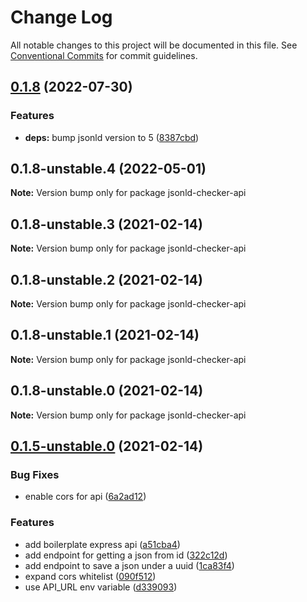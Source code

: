 # Change Log

All notable changes to this project will be documented in this file.
See [Conventional Commits](https://conventionalcommits.org) for commit guidelines.

## [0.1.8](https://github.com/gjgd/jsonld-checker/compare/v0.1.8-unstable.4...v0.1.8) (2022-07-30)


### Features

* **deps:** bump jsonld version to 5 ([8387cbd](https://github.com/gjgd/jsonld-checker/commit/8387cbd0aad7558fbc988980d9b162082e6694f0))





## 0.1.8-unstable.4 (2022-05-01)

**Note:** Version bump only for package jsonld-checker-api





## 0.1.8-unstable.3 (2021-02-14)

**Note:** Version bump only for package jsonld-checker-api





## 0.1.8-unstable.2 (2021-02-14)

**Note:** Version bump only for package jsonld-checker-api





## 0.1.8-unstable.1 (2021-02-14)

**Note:** Version bump only for package jsonld-checker-api





## 0.1.8-unstable.0 (2021-02-14)

**Note:** Version bump only for package jsonld-checker-api





## [0.1.5-unstable.0](https://github.com/gjgd/jsonld-checker/compare/v0.1.4...v0.1.5-unstable.0) (2021-02-14)


### Bug Fixes

* enable cors for api ([6a2ad12](https://github.com/gjgd/jsonld-checker/commit/6a2ad121ff6f7593ad2d71a6334b1c08f166439c))


### Features

* add boilerplate express api ([a51cba4](https://github.com/gjgd/jsonld-checker/commit/a51cba4e7936ae73ed159edd22f71a8e8489bd91))
* add endpoint for getting a json from id ([322c12d](https://github.com/gjgd/jsonld-checker/commit/322c12d33908a0dd5df7cfbb7270f46e3adcb860))
* add endpoint to save a json under a uuid ([1ca83f4](https://github.com/gjgd/jsonld-checker/commit/1ca83f4e772142886dbc768699fc762674367b50))
* expand cors whitelist ([090f512](https://github.com/gjgd/jsonld-checker/commit/090f512c8f6060efa126c931f2ae2cb7e77dc4f0))
* use API_URL env variable ([d339093](https://github.com/gjgd/jsonld-checker/commit/d3390938d21e10d394988fe363b85b8f7aac5aac))
